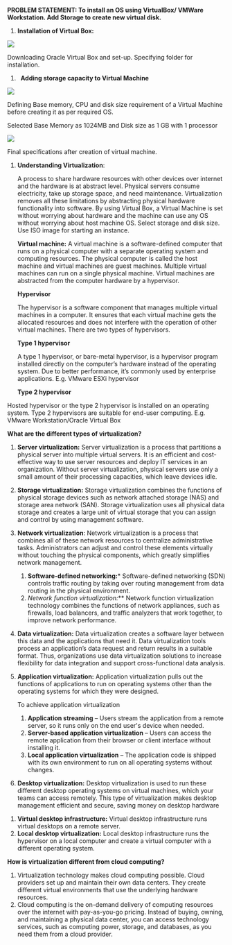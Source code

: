 



**PROBLEM STATEMENT: To install an OS using VirtualBox/ VMWare Workstation. Add Storage to create new virtual disk.**

1. **Installation of Virtual Box:** 

![](Aspose.Words.df6be2dc-e062-4c50-8af8-11cb647a82e2.001.png)

Downloading Oracle Virtual Box and set-up. Specifying folder for installation.

1. ` `**Adding storage capacity to Virtual Machine**

![](Aspose.Words.df6be2dc-e062-4c50-8af8-11cb647a82e2.002.png)

Defining Base memory, CPU and disk size requirement of a Virtual Machine before creating it as per required OS.

Selected Base Memory as 1024MB and Disk size as 1 GB with 1 processor


![](Aspose.Words.df6be2dc-e062-4c50-8af8-11cb647a82e2.003.png)

Final specifications after creation of virtual machine.

1. **Understanding Virtualization**: 

   A process to share hardware resources with other devices over internet and the hardware is at abstract level. Physical servers consume electricity, take up storage space, and need maintenance. Virtualization removes all these limitations by abstracting physical hardware functionality into software. By using Virtual Box, a Virtual Machine is set without worrying about hardware and the machine can use any OS without worrying about host machine OS. Select storage and disk size. Use ISO image for starting an instance.

   **Virtual machine:** A virtual machine is a software-defined computer that runs on a physical computer with a separate operating system and computing resources. The physical computer is called the host machine and virtual machines are guest machines. Multiple virtual machines can run on a single physical machine. Virtual machines are abstracted from the computer hardware by a hypervisor.

   **Hypervisor**

   The hypervisor is a software component that manages multiple virtual machines in a computer. It ensures that each virtual machine gets the allocated resources and does not interfere with the operation of other virtual machines. There are two types of hypervisors.

   **Type 1 hypervisor**

   A type 1 hypervisor, or bare-metal hypervisor, is a hypervisor program installed directly on the computer’s hardware instead of the operating system. Due to better performance, it’s commonly used by enterprise applications. E.g. VMware ESXi hypervisor

   **Type 2 hypervisor**

Hosted hypervisor or the type 2 hypervisor is installed on an operating system. Type 2 hypervisors are suitable for end-user computing. E.g. VMware Workstation/Oracle Virtual Box

**What are the different types of virtualization?**

1. **Server virtualization:** Server virtualization is a process that partitions a physical server into multiple virtual servers. It is an efficient and cost-effective way to use server resources and deploy IT services in an organization. Without server virtualization, physical servers use only a small amount of their processing capacities, which leave devices idle.

1. **Storage virtualization:** Storage virtualization combines the functions of physical storage devices such as network attached storage (NAS) and storage area network (SAN). Storage virtualization uses all physical data storage and creates a large unit of virtual storage that you can assign and control by using management software.

1. **Network virtualization**:  Network virtualization is a process that combines all of these network resources to centralize administrative tasks. Administrators can adjust and control these elements virtually without touching the physical components, which greatly simplifies network management.
   1. **Software-defined networking:*** Software-defined networking (SDN) controls traffic routing by taking over routing management from data routing in the physical environment.
   1. **Network function virtualization*:*** Network function virtualization technology combines the functions of network appliances, such as firewalls, load balancers, and traffic analyzers that work together, to improve network performance.

1. **Data virtualization:** Data virtualization creates a software layer between this data and the applications that need it. Data virtualization tools process an application’s data request and return results in a suitable format. Thus, organizations use data virtualization solutions to increase flexibility for data integration and support cross-functional data analysis.

1. **Application virtualization:** Application virtualization pulls out the functions of applications to run on operating systems other than the operating systems for which they were designed.

   To achieve application virtualization

   1. **Application streaming** – Users stream the application from a remote server, so it runs only on the end user's device when needed.
   1. **Server-based application virtualization** – Users can access the remote application from their browser or client interface without installing it.
   1. **Local application virtualization** – The application code is shipped with its own environment to run on all operating systems without changes.
1. **Desktop virtualization:** Desktop virtualization is used to run these different desktop operating systems on virtual machines, which your teams can access remotely. This type of virtualization makes desktop management efficient and secure, saving money on desktop hardware
1) **Virtual desktop infrastructure:** Virtual desktop infrastructure runs virtual desktops on a remote server. 
1) **Local desktop virtualization:** Local desktop infrastructure runs the hypervisor on a local computer and create a virtual computer with a different operating system.

**How is virtualization different from cloud computing?**

1) Virtualization technology makes cloud computing possible. Cloud providers set up and maintain their own data centers. They create different virtual environments that use the underlying hardware resources.
1) Cloud computing is the on-demand delivery of computing resources over the internet with pay-as-you-go pricing. Instead of buying, owning, and maintaining a physical data center, you can access technology services, such as computing power, storage, and databases, as you need them from a cloud provider.
